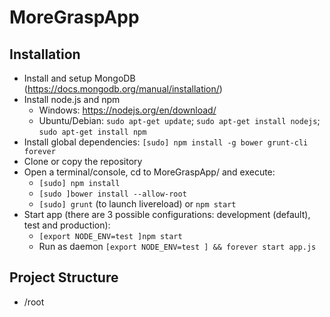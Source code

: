 # MoreGraspApp

## Installation

* Install and setup MongoDB (https://docs.mongodb.org/manual/installation/)
* Install node.js and npm 
  * Windows: https://nodejs.org/en/download/
  * Ubuntu/Debian: ```sudo apt-get update```; ```sudo apt-get install nodejs```; ```sudo apt-get install npm```
* Install global dependencies: ```[sudo] npm install -g bower grunt-cli forever```
* Clone or copy the repository
* Open a terminal/console, cd to MoreGraspApp/ and execute:
  * ```[sudo] npm install```
  * ```[sudo ]bower install --allow-root```
  * ```[sudo] grunt``` (to launch livereload) or ```npm start```
* Start app (there are 3 possible configurations: development (default), test and production):  
  * ```[export NODE_ENV=test ]npm start```
  * Run as daemon ```[export NODE_ENV=test ] && forever start app.js```
  

## Project Structure

 * /root

